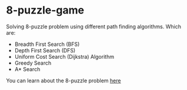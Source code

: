 # 8-puzzle-game
Solving 8-puzzle problem using different path finding algorithms. Which are:
- Breadth First Search (BFS)
- Depth First Search (DFS)
- Uniform Cost Search (Dijkstra) Algorithm
- Greedy Search
- A* Search

You can learn about the 8-puzzle problem [here](http://artificialintelligence-notes.blogspot.com/2010/07/8-puzzle-problem.html)
